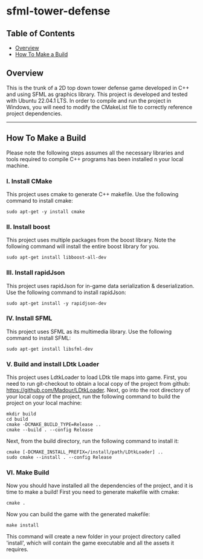 # sfml-tower-defense
## Table of Contents
  * [Overview](#Overview)
  * [How To Make a Build](#How-To-Make-a-Build)
 
## Overview
This is the trunk of a 2D top down tower defense game developed in C++ and using SFML as graphics library.
This project is developed and tested with Ubuntu 22.04.1 LTS. In order to compile and run the project in Windows, you will need to modify the CMakeList file to correctly reference project dependencies.
***

## How To Make a Build
Please note the following steps assumes all the necessary libraries and tools required to compile C++ programs has been installed n your local machine.
### I. Install CMake
This project uses cmake to generate C++ makefile. Use the following command to install cmake:
```
sudo apt-get -y install cmake
```

### II. Install boost
This project uses multiple packages from the boost library. Note the following command will install the entire boost library for you.
```
sudo apt-get install libboost-all-dev
```

### III. Install rapidJson
This project uses rapidJson for in-game data serialization & deserialization. Use the following command to install rapidJson:
```
sudo apt-get install -y rapidjson-dev
```

### IV. Install SFML
This project uses SFML as its multimedia library. Use the following command to install SFML:
```
sudo apt-get install libsfml-dev
```

### V. Build and install LDtk Loader
This project uses LdtkLoader to load LDtk tile maps into game. First, you need to run git-checkout to obtain a local copy of the project from github: https://github.com/Madour/LDtkLoader. Next, go into the root directory of your local copy of the project, run the following command to build the project on your local machine:
```
mkdir build
cd build
cmake -DCMAKE_BUILD_TYPE=Release ..
cmake --build . --config Release
```
Next, from the build directory, run the following command to install it:
```
cmake [-DCMAKE_INSTALL_PREFIX=/install/path/LDtkLoader] ..
sudo cmake --install . --config Release
```

### VI. Make Build
Now you should have installed all the dependencies of the project, and it is time to make a build! First you need to generate makefile with cmake:
```
cmake .
```
Now you can build the game with the generated makefile:
```
make install
```
This command will create a new folder in your project directory called 'install', which will contain the game executable and all the assets it requires.  

